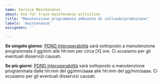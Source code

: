 ```yaml
---
name: Service Maintenance
about: Use for trace maintenance activities
title: "Manutenzione programmata ambiente di collaudo/produzione"
labels: 'maintenance'
assignees: ''

---
```

**Se singolo giorno**: [PDND Interoperabilità](https://selfcare.interop.pagopa.it) sarà sottoposto a manutenzione programmata il gg/mm alle hh:mm per circa [X] ore. Ci scusiamo per gli eventuali disservizi causati.

**Se più giorni**: [PDND Interoperabilità](https://selfcare.interop.pagopa.it) sarà sottoposto a manutenzione programmata dalle hh:mm del gg/mm/aaaa alle hh:mm del gg/mm/aaaa. Ci scusiamo per gli eventuali disservizi causati.
